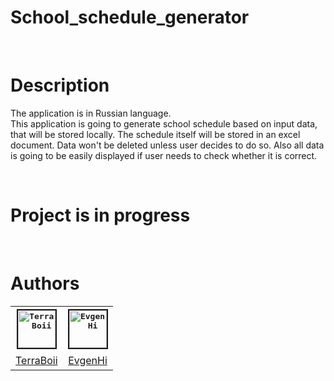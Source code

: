 # School_schedule_generator

<br>

# Description
The application is in Russian language. \
This application is going to generate school schedule based on input data, that will be stored locally. The schedule itself will be stored in an excel document. Data won't be deleted unless user decides to do so. Also all data is going to be easily displayed if user needs to check whether it is correct.

<br>

# Project is in progress

<br>

# Authors

<table>
    <tr align="center" width="60">
        <th>
            <a href="https://github.com/TerraBoii">
                <kbd><img border="2" width="60" src="https://avatars.githubusercontent.com/u/81579070?v=4" alt="TerraBoii" title="TerraBoii"></kbd>
            </a>
        </th>
        <th>
            <a href="https://github.com/EvgenHi">
                <kbd><img border="2" width="60" src="https://avatars.githubusercontent.com/u/91457298?v=4" alt="EvgenHi" title="EvgenHi"></kbd>
            </a>
        </th>
    </tr>
    <tr align="center" height="30">
        <td title="TerraBoii">
            <a href="https://github.com/TerraBoii">TerraBoii</a>
        </td>
        <td title="EvgenHi">
            <a href="https://github.com/EvgenHi">EvgenHi</a>
        </td>
    </tr>
</table>
<br>
